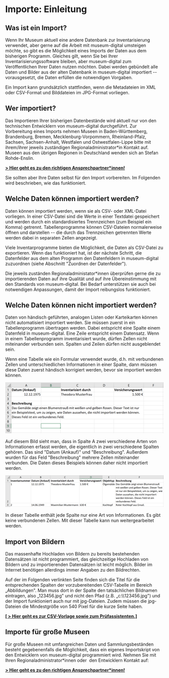 # Importe: Einleitung

Was ist ein Import?
-------------------

Wenn Ihr Museum aktuell eine andere Datenbank zur Inventarisierung
verwendet, aber gerne auf die Arbeit mit museum-digital umsteigen
möchte, so gibt es die Möglichkeit eines Imports der Daten aus dem
bisherigen Programm. Gleiches gilt, wenn Sie bei Ihrer
Inventarisierungssoftware bleiben, aber museum-digital zum
Veröffentlichen Ihrer Daten nutzen möchten. Dabei werden gebündelt alle
Daten und Bilder aus der alten Datenbank in museum-digital importiert --
vorausgesetzt, die Daten erfüllen die notwendigen Vorgaben.

Ein Import kann grundsätzlich stattfinden, wenn die Metadateien im XML
oder CSV-Format und Bilddateien im JPG-Format vorliegen.

Wer importiert?
---------------

Das Importieren Ihrer bisherigen Datenbestände wird aktuell nur von den
technischen Entwicklern von museum-digital durchgeführt. Zur
Vorbereitung eines Imports nehmen Museen in Baden-Württemberg,
Brandenburg, Bremen, Mecklenburg-Vorpommern, Rheinland-Pfalz, Sachsen,
Sachsen-Anhalt, Westfalen und Ostwestfalen-Lippe bitte mit ihrem/ihrer
jeweils zuständigen Regionaladministrator\*in Kontakt auf. Museen aus
den übrigen Regionen in Deutschland wenden sich an Stefan Rohde-Enslin.

[**\> Hier geht es zu den richtigen
Ansprechpartner\*innen!**](https:/nat.museum-digital.de/index.php?t=kontakt)

Sie sollten aber Ihre Daten selbst für den Import vorbereiten. Im
Folgenden wird beschrieben, wie das funktioniert.

Welche Daten können importiert werden?
--------------------------------------

Daten können importiert werden, wenn sie als CSV- oder XML-Datei
vorliegen. In einer CSV-Datei sind die Werte in einer Textdatei
gespeichert und werden durch ein standardisiertes Trennzeichen (zum
Beispiel ein Komma) getrennt. Tabellenprogramme können CSV-Dateien
normalerweise öffnen und darstellen -- die durch das Trennzeichen
getrennten Werte werden dabei in separaten Zellen angezeigt.

Viele Inventarprogramme bieten die Möglichkeit, die Daten als CSV-Datei
zu exportieren. Wenn das funktioniert hat, ist der nächste Schritt, die
Datenfelder aus dem alten Programm den Datenfeldern in museum-digital
zuzuordnen (siehe Abschnitt \"Zuordnen der Datenfelder\").

Die jeweils zuständen Regionaladministator\*innen überprüfen gerne die
zu importierenden Daten auf ihre Qualität und auf ihre Übereinstimmung
mit den Standards von museum-digital. Bei Bedarf unterstützen sie auch
bei notwendigen Anpassungen, damit der Import reibungslos funktioniert.

Welche Daten können nicht importiert werden?
--------------------------------------------

Daten von händisch geführten, analogen Listen oder Karteikarten können
nicht automatisiert importiert werden. Sie müssen zuerst in ein
Tabellenprogramm übertragen werden. Dabei entspricht eine Spalte einem
Datenfeld in museum-digital. Eine Zeile entspricht einem Datensatz. Wenn
in einem Tabellenprogramm inventarisiert wurde, dürfen Zellen nicht
miteinander verbunden sein. Spalten und Zeilen dürfen nicht ausgeblendet
sein.

Wenn eine Tabelle wie ein Formular verwendet wurde, d.h. mit
verbundenen Zellen und unterschiedlichen Informationen in einer Spalte,
dann müssen diese Daten zuerst händisch korrigiert werden, bevor sie
importiert werden können.

![](../assets/imports/verbundene_zellen.png)

Auf diesem Bild sieht man, dass in Spalte A zwei verschiedene Arten von
Informationen erfasst werden, die eigentlich in zwei verschiedene
Spalten gehören. Das sind \"Datum (Ankauf)\" und \"Beschreibung\".
Außerdem wurden für das Feld \"Beschreibung\" mehrere Zellen miteinander
verbunden. Die Daten dieses Beispiels können daher nicht importiert
werden.

![](../assets/imports/nicht_verbundene_Zellen.png)

In dieser Tabelle enthält jede Spalte nur eine Art von Informationen.
Es gibt keine verbundenen Zellen. Mit dieser Tabelle kann nun
weitergearbeitet werden.


Import von Bildern
------------------

Das massenhafte Hochladen von Bildern zu bereits bestehenden
Datensätzen ist nicht programmiert, das gleichzeitige Hochladen von
Bildern und zu importierenden Datensätzen ist leicht möglich. Bilder im
Internet benötigen allerdings immer Angaben zu den
Bildrechten.

Auf der im Folgenden verlinkten Seite finden sich die Titel für die
entsprechenden Spalten der vorzubereitenden CSV-Tabelle im Bereich
„Abbildungen". Man muss dort in der Spalte den tatsächlichen Bildnamen
eintragen, also „123456.jpg" und nicht den Pfad (z.B.
„c:\\\\123456.jpg") und der Import funktioniert auch nur mit
jpg-Dateien. Zudem müssen die jpg-Dateien die Mindestgröße von 540 Pixel
für die kurze Seite haben.

**[[ \> Hier geht es zur CSV-Vorlage sowie zum
Prüfassistenten.]](https://csvxml.imports.museum-digital.org/)**

Importe für große Museen
------------------------

Für große Museen mit umfangreichen Daten und Sammlungsbeständen besteht
gegebenenfalls die Möglichkeit, dass ein eigenes Importskript von den
Entwicklern von museum-digital programmiert wird. Nehmen Sie mit Ihren
Regionaladministrator\*innen oder  den Entwicklern Kontakt auf:

[**\> Hier geht es zu den richtigen
Ansprechpartner\*innen!**](https:/nat.museum-digital.de/index.php?t=kontakt)
